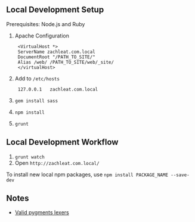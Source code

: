 ## Local Development Setup

Prerequisites: Node.js and Ruby

1. Apache Configuration

		<VirtualHost *>
		ServerName zachleat.com.local
		DocumentRoot "/PATH_TO_SITE/"
		Alias /web/ /PATH_TO_SITE/web/_site/
		</virtualHost>
		
1. Add to `/etc/hosts`

		127.0.0.1	zachleat.com.local

1. `gem install sass`
1. `npm install`
1. `grunt`

## Local Development Workflow

1. `grunt watch`
1. Open `http://zachleat.com.local/`

To install new local npm packages, use `npm install PACKAGE_NAME --save-dev`

## Notes

 * [Valid pygments lexers](http://pygments.org/languages/)
